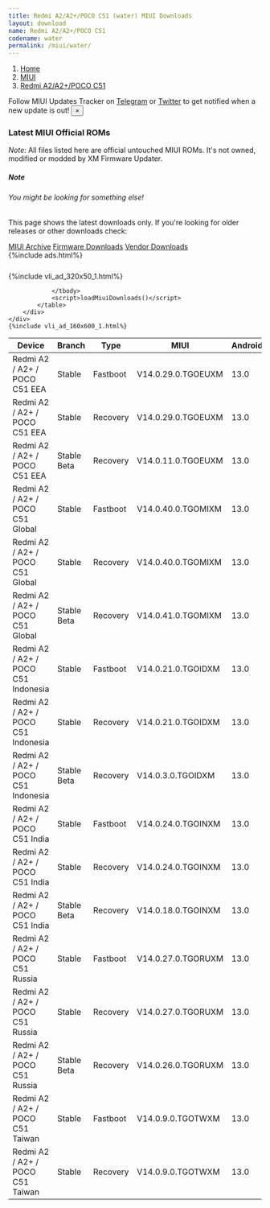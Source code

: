 ```yaml
---
title: Redmi A2/A2+/POCO C51 (water) MIUI Downloads
layout: download
name: Redmi A2/A2+/POCO C51
codename: water
permalink: /miui/water/
---
```

<nav aria-label="breadcrumb">
    <ol class="breadcrumb">
        <li class="breadcrumb-item"><a href="/">Home</a></li>
        <li class="breadcrumb-item"><a href="/miui/">MIUI</a></li>
        <li class="breadcrumb-item active" aria-current="page"><a href="/miui/water/">Redmi A2/A2+/POCO C51</a></li>
    </ol>
</nav>
<div class="alert alert-primary alert-dismissible fade show" role="alert">
    Follow MIUI Updates Tracker on <a href="https://t.me/MIUIUpdatesTracker" class="alert-link">Telegram</a>
     or <a href="https://twitter.com/MiFwUpdater" class="alert-link">Twitter</a> to get notified when a new update is out!
    <button type="button" class="close" data-dismiss="alert" aria-label="Close">
        <span aria-hidden="true">&times;</span>
    </button>
</div>

### Latest MIUI Official ROMs
*Note*: All files listed here are official untouched MIUI ROMs. It's not owned, modified or modded by XM Firmware Updater.
<div class="card">
  <div class="card-body">
    <h5 class="card-title">Note</h5>
    <h6 class="card-subtitle mb-2 text-muted">You might be looking for something else!</h6>
    <p class="card-text">This page shows the latest downloads only.
     If you're looking for older releases or other downloads check:</p>
    <a href="/archive/miui/water/" class="card-link">MIUI Archive</a>
    <a href="/firmware/water/" class="card-link">Firmware Downloads</a>
    <a href="/vendor/water/" class="card-link">Vendor Downloads</a>
  </div>
</div>
{%include ads.html%}
<div class="row justify-content-center">
    <div class="col-10">
        <div class="table-responsive-md" style="margin-top: 25px;">
            {%include vli_ad_320x50_1.html%}
            <table id="miui" class="display dt-responsive nowrap compact table table-striped table-hover table-sm">
                <thead class="thead-dark">
                    <tr>
                        <th data-ref="device">Device</th>
                        <th data-ref="branch">Branch</th>
                        <th data-ref="type">Type</th>
                        <th data-ref="miui">MIUI</th>
                        <th data-ref="android">Android</th>
                        <th data-ref="size">Size</th>
                        <th data-ref="size">Date</th>
                        <th data-ref="link">Link</th>
                    </tr>
                </thead>
                <tbody>
                <tr><td>Redmi A2 / A2+ / POCO C51 EEA</td><td>Stable</td><td>Fastboot</td><td>V14.0.29.0.TGOEUXM</td><td>13.0</td><td>2.3 GB</td><td>2025-09-22</td><td><a href="/miui/water/stable/V14.0.29.0.TGOEUXM/">Download</a></td></tr>
<tr><td>Redmi A2 / A2+ / POCO C51 EEA</td><td>Stable</td><td>Recovery</td><td>V14.0.29.0.TGOEUXM</td><td>13.0</td><td>1.6 GB</td><td>2025-09-28</td><td><a href="/miui/water/stable/V14.0.29.0.TGOEUXM/">Download</a></td></tr>
<tr><td>Redmi A2 / A2+ / POCO C51 EEA</td><td>Stable Beta</td><td>Recovery</td><td>V14.0.11.0.TGOEUXM</td><td>13.0</td><td>1.5 GB</td><td>2023-10-20</td><td><a href="/miui/water/stable beta/V14.0.11.0.TGOEUXM/">Download</a></td></tr>
<tr><td>Redmi A2 / A2+ / POCO C51 Global</td><td>Stable</td><td>Fastboot</td><td>V14.0.40.0.TGOMIXM</td><td>13.0</td><td>2.2 GB</td><td>2025-08-29</td><td><a href="/miui/water/stable/V14.0.40.0.TGOMIXM/">Download</a></td></tr>
<tr><td>Redmi A2 / A2+ / POCO C51 Global</td><td>Stable</td><td>Recovery</td><td>V14.0.40.0.TGOMIXM</td><td>13.0</td><td>1.5 GB</td><td>2025-09-18</td><td><a href="/miui/water/stable/V14.0.40.0.TGOMIXM/">Download</a></td></tr>
<tr><td>Redmi A2 / A2+ / POCO C51 Global</td><td>Stable Beta</td><td>Recovery</td><td>V14.0.41.0.TGOMIXM</td><td>13.0</td><td>1.5 GB</td><td>2025-10-31</td><td><a href="/miui/water/stable beta/V14.0.41.0.TGOMIXM/">Download</a></td></tr>
<tr><td>Redmi A2 / A2+ / POCO C51 Indonesia</td><td>Stable</td><td>Fastboot</td><td>V14.0.21.0.TGOIDXM</td><td>13.0</td><td>2.2 GB</td><td>2025-08-29</td><td><a href="/miui/water/stable/V14.0.21.0.TGOIDXM/">Download</a></td></tr>
<tr><td>Redmi A2 / A2+ / POCO C51 Indonesia</td><td>Stable</td><td>Recovery</td><td>V14.0.21.0.TGOIDXM</td><td>13.0</td><td>1.5 GB</td><td>2025-09-18</td><td><a href="/miui/water/stable/V14.0.21.0.TGOIDXM/">Download</a></td></tr>
<tr><td>Redmi A2 / A2+ / POCO C51 Indonesia</td><td>Stable Beta</td><td>Recovery</td><td>V14.0.3.0.TGOIDXM</td><td>13.0</td><td>1.5 GB</td><td>2023-06-16</td><td><a href="/miui/water/stable beta/V14.0.3.0.TGOIDXM/">Download</a></td></tr>
<tr><td>Redmi A2 / A2+ / POCO C51 India</td><td>Stable</td><td>Fastboot</td><td>V14.0.24.0.TGOINXM</td><td>13.0</td><td>2.1 GB</td><td>2025-08-19</td><td><a href="/miui/water/stable/V14.0.24.0.TGOINXM/">Download</a></td></tr>
<tr><td>Redmi A2 / A2+ / POCO C51 India</td><td>Stable</td><td>Recovery</td><td>V14.0.24.0.TGOINXM</td><td>13.0</td><td>1.5 GB</td><td>2025-09-18</td><td><a href="/miui/water/stable/V14.0.24.0.TGOINXM/">Download</a></td></tr>
<tr><td>Redmi A2 / A2+ / POCO C51 India</td><td>Stable Beta</td><td>Recovery</td><td>V14.0.18.0.TGOINXM</td><td>13.0</td><td>1.5 GB</td><td>2024-10-24</td><td><a href="/miui/water/stable beta/V14.0.18.0.TGOINXM/">Download</a></td></tr>
<tr><td>Redmi A2 / A2+ / POCO C51 Russia</td><td>Stable</td><td>Fastboot</td><td>V14.0.27.0.TGORUXM</td><td>13.0</td><td>2.2 GB</td><td>2025-06-13</td><td><a href="/miui/water/stable/V14.0.27.0.TGORUXM/">Download</a></td></tr>
<tr><td>Redmi A2 / A2+ / POCO C51 Russia</td><td>Stable</td><td>Recovery</td><td>V14.0.27.0.TGORUXM</td><td>13.0</td><td>1.5 GB</td><td>2025-06-30</td><td><a href="/miui/water/stable/V14.0.27.0.TGORUXM/">Download</a></td></tr>
<tr><td>Redmi A2 / A2+ / POCO C51 Russia</td><td>Stable Beta</td><td>Recovery</td><td>V14.0.26.0.TGORUXM</td><td>13.0</td><td>1.5 GB</td><td>2025-04-30</td><td><a href="/miui/water/stable beta/V14.0.26.0.TGORUXM/">Download</a></td></tr>
<tr><td>Redmi A2 / A2+ / POCO C51 Taiwan</td><td>Stable</td><td>Fastboot</td><td>V14.0.9.0.TGOTWXM</td><td>13.0</td><td>2.1 GB</td><td>2025-08-19</td><td><a href="/miui/water/stable/V14.0.9.0.TGOTWXM/">Download</a></td></tr>
<tr><td>Redmi A2 / A2+ / POCO C51 Taiwan</td><td>Stable</td><td>Recovery</td><td>V14.0.9.0.TGOTWXM</td><td>13.0</td><td>1.5 GB</td><td>2025-09-18</td><td><a href="/miui/water/stable/V14.0.9.0.TGOTWXM/">Download</a></td></tr>

                </tbody>
                <script>loadMiuiDownloads()</script>
            </table>
        </div>
    </div>
    {%include vli_ad_160x600_1.html%}
</div>
